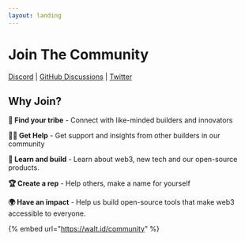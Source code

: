 ```yaml
---
layout: landing
---
```


# Join The Community

[Discord](https://discord.com/invite/zUnxncExF5) | [GitHub Discussions](https://github.com/walt-id/.github/discussions) | [Twitter](https://mobile.twitter.com/walt\_id)

## Why Join?



**👥  Find your tribe** - Connect with like-minded builders and innovators

**💁🏾 Get Help** - Get support and insights from other builders in our community

**🧠 Learn and build** - Learn about web3, new tech and our open-source products.

**🏆 Create a rep** - Help others, make a name for yourself

**🌍 Have an impact** - Help us build open-source tools that make web3 accessible to everyone.



{% embed url="https://walt.id/community" %}
